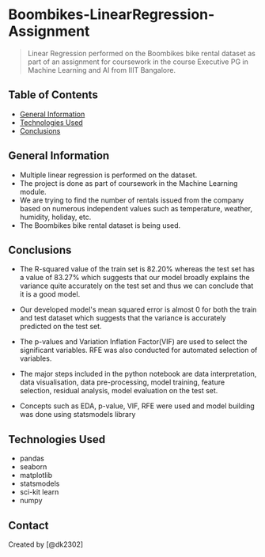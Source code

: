 # Boombikes-LinearRegression-Assignment 
> Linear Regression performed on the Boombikes bike rental dataset as part of an assignment for coursework in the course Executive PG in Machine Learning and AI from IIIT Bangalore. 


## Table of Contents
* [General Information](#general-information)
* [Technologies Used](#technologies-used)
* [Conclusions](#conclusions)

<!-- You can include any other section that is pertinent to your problem -->

## General Information
- Multiple linear regression is performed on the dataset.
- The project is done as part of coursework in the Machine Learning module. 
- We are trying to find the number of rentals issued from the company based on numerous independent values such as temperature, weather, humidity, holiday, etc. 
- The Boombikes bike rental dataset is being used. 

<!-- You don't have to answer all the questions - just the ones relevant to your project. -->

## Conclusions

- The R-squared value of the train set is 82.20% whereas the test set has a value of 83.27% which suggests that our model broadly explains the variance quite accurately on the test set and thus we can conclude that it is a good model.

- Our developed model's mean squared error is almost 0 for both the train and test dataset which suggests that the variance is accurately predicted on the test set. 
- The p-values and Variation Inflation Factor(VIF) are used to select the significant variables. RFE was also conducted for automated selection of variables.

- The major steps included in the python notebook are data interpretation, data visualisation, data pre-processing, model training, feature selection, residual analysis, model evaluation on the test set. 

- Concepts such as EDA, p-value, VIF, RFE were used and model building was done using statsmodels library

<!-- You don't have to answer all the questions - just the ones relevant to your project. -->


## Technologies Used
- pandas
- seaborn
- matplotlib
- statsmodels
- sci-kit learn
- numpy

<!-- As the libraries versions keep on changing, it is recommended to mention the version of library used in this project -->

## Contact
Created by [@dk2302]


<!-- Optional -->
<!-- ## License -->
<!-- This project is open source and available under the [... License](). -->

<!-- You don't have to include all sections - just the one's relevant to your project -->
